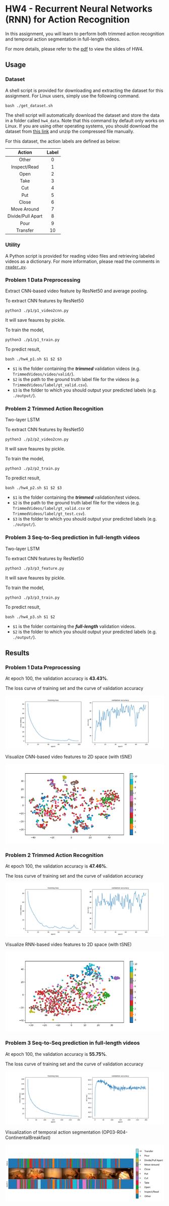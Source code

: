 




# HW4 - Recurrent Neural Networks (RNN) for Action Recognition
In this assignment, you will learn to perform both trimmed action recognition and temporal action segmentation in full-length videos.

For more details, please refer to the [pdf](https://github.com/kkeen699/DLCV-spring2019/blob/master/hw4/DLCV_hw4.pdf) to view the slides of HW4.

## Usage

### Dataset
A shell script is provided for downloading and extracting the dataset for this assignment. For Linux users, simply use the following command.

    bash ./get_dataset.sh
The shell script will automatically download the dataset and store the data in a folder called `hw4_data`. Note that this command by default only works on Linux. If you are using other operating systems, you should download the dataset from [this link](https://drive.google.com/uc?export=download&id=1ncmqWLctmvecIXBdVng5cvbROoTWFSpE) and unzip the compressed file manually.

For this dataset, the action labels are defined as below:

|       Action      | Label |
|:-----------------:|:-----:|
| Other             | 0     |
| Inspect/Read      | 1     |
| Open              | 2     |
| Take              | 3     |
| Cut               | 4     |
| Put               | 5     |
| Close             | 6     |
| Move Around       | 7     |
| Divide/Pull Apart | 8     |
| Pour              | 9     |
| Transfer          | 10    |

### Utility
A Python script is provided for reading video files and retrieving labeled videos as a dictionary. For more information, please read the comments in [`reader.py`](reader.py).

### Problem 1 Data Preprocessing
Extract CNN-based video feature by ResNet50 and average pooling.

To extract CNN features by ResNet50

    python3 ./p1/p1_video2cnn.py
It will save feaures by pickle.

To train the model, 

    python3 ./p1/p1_train.py
To predict result, 

    bash ./hw4_p1.sh $1 $2 $3
-   `$1` is the folder containing the ***trimmed*** validation videos (e.g. `TrimmedVideos/video/valid/`).
-   `$2` is the path to the ground truth label file for the videos (e.g. `TrimmedVideos/label/gt_valid.csv`).
-   `$3` is the folder to which you should output your predicted labels (e.g. `./output/`).

### Problem 2 Trimmed Action Recognition
Two-layer LSTM

To extract CNN features by ResNet50

    python3 ./p2/p2_video2cnn.py
It will save feaures by pickle.

To train the model, 

    python3 ./p2/p2_train.py
To predict result, 

    bash ./hw4_p2.sh $1 $2 $3
-   `$1` is the folder containing the ***trimmed*** validation/test videos.
-   `$2` is the path to the ground truth label file for the videos (e.g. `TrimmedVideos/label/gt_valid.csv` or `TrimmedVideos/label/gt_test.csv`).
-   `$3` is the folder to which you should output your predicted labels (e.g. `./output/`).

### Problem 3 Seq-to-Seq prediction in full-length videos
Two-layer LSTM

To extract CNN features by ResNet50

    python3 ./p3/p3_feature.py
It will save feaures by pickle.

To train the model, 

    python3 ./p3/p3_train.py
To predict result, 

    bash ./hw4_p3.sh $1 $2
-   `$1` is the folder containing the ***full-length*** validation videos.
-   `$2` is the folder to which you should output your predicted labels (e.g. `./output/`).

## Results

### Problem 1 Data Preprocessing

At epoch 100, the validation accuracy is **43.43%**.

The loss curve of training set and the curve of validation accuracy
<p align="center"> 
<img src="./image/p1_curve.png" alt="drawing" width=""/>
</p>
Visualize CNN-based video features to 2D space (with tSNE)
<p align="center"> 
<img src="./image/p1_tsne.png" alt="drawing" width=""/>
</p>

### Problem 2 Trimmed Action Recognition

At epoch 100, the validation accuracy is **47.46%**.

The loss curve of training set and the curve of validation accuracy
<p align="center"> 
<img src="./image/p2_curve.png" alt="drawing" width=""/>
</p>

Visualize RNN-based video features to 2D space (with tSNE)
<p align="center"> 
<img src="./image/p2_tsne.png" alt="drawing" width=""/>
</p>


### Problem 3 Seq-to-Seq prediction in full-length videos

At epoch 100, the validation accuracy is **55.75%**.

The loss curve of training set and the curve of validation accuracy
<p align="center"> 
<img src="./image/p3_curve.png" alt="drawing" width=""/>
</p>

Visualization of temporal action segmentation (OP03-R04-ContinentalBreakfast)
<p align="center"> 
<img src="./image/p3.png" alt="drawing" width=""/>
</p>